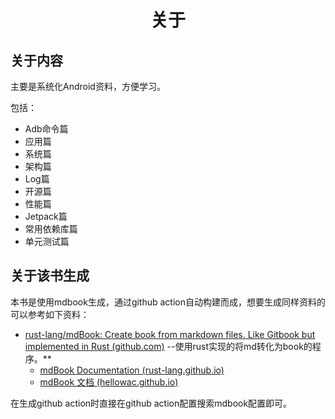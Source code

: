 <h1 align="center">关于</h1>



## 关于内容

主要是系统化Android资料，方便学习。

包括：

* Adb命令篇
* 应用篇
* 系统篇
* 架构篇
* Log篇
* 开源篇
* 性能篇
* Jetpack篇
* 常用依赖库篇
* 单元测试篇



## 关于该书生成

本书是使用mdbook生成，通过github action自动构建而成，想要生成同样资料的可以参考如下资料：

- [rust-lang/mdBook: Create book from markdown files. Like Gitbook but implemented in Rust (github.com)](https://github.com/rust-lang/mdBook) --使用rust实现的将md转化为book的程序。**
  - [mdBook Documentation (rust-lang.github.io)](https://rust-lang.github.io/mdBook/index.html)
  - [mdBook 文档 (hellowac.github.io)](https://hellowac.github.io/mdbook-doc-zh/index.html)

在生成github action时直接在github action配置搜索mdbook配置即可。

